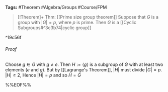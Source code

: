 **Tags:** #Theorem #Algebra/Groups #Course/FPM 

> [!Theorem]+ Thm: [[Prime size group theorem]]
> Suppose that $G$ is a group with $\lvert G \rvert=p$, where $p$ is prime. Then $G$ is a [[Cyclic Subgroups#^3c3b74|cyclic group]]

^19c56f

###### Proof
Choose $g\in G$ with $g\ne e$. Then $H:=\langle g \rangle$ is a subgroup of $G$ with at least two elements ($e$ and $g$). But by [[Lagrange's Theorem]], $\lvert H \rvert$ must divide $\lvert G \rvert = p$. $\lvert H \rvert \geq 2$, Hence $\lvert H \rvert=p$ and so $H = G$

%%EOF%%